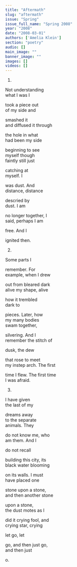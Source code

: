 ```yaml
---
title: "Aftermath"
slug: "aftermath"
issue: "Spring"
issue_full_name: "Spring 2008"
year: "2008"
date: "2008-03-01"
authors: ['Amelia Klein']
section: "poetry"
audio: []
main_image: ""
banner_image: ""
images: []
videos: []
---
```

1.   
Not understanding   
what I was I

took a piece out   
of my side and

smashed it   
and diffused it through

the hole in what   
had been my side

beginning to see   
myself though   
faintly still just

catching at   
myself. I

was dust. And   
distance, distance

descried by   
dust. I am

no longer together, I   
said, perhaps I am

free. And I

ignited then.

2.

Some parts I

remember. For   
example, when I drew

out from bleared dark   
alive my shape, alive

how it trembled   
dark to

pieces. Later, how   
my many bodies   
swam together,

silvering. And I   
remember the stitch of

dusk, the dew

that rose to meet   
my instep arch. The first

time I flew. The first time   
I was afraid.

3.

I have given   
 the last of my

dreams away   
to the separate   
animals. They

do not know me, who   
 am them. And I

do not recall

building this city, its   
 black water blooming

on its walls. I must   
have placed one

stone upon a stone,   
and then another stone

upon a stone,   
the dust motes as I

did it crying fool, and   
 crying star, crying

let go, let

go, and then just go,   
and then just

o.

